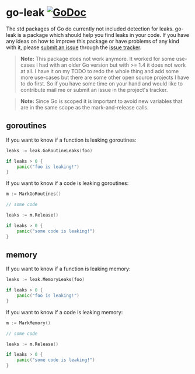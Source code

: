 # go-leak [![GoDoc](https://godoc.org/github.com/zimmski/go-leak?status.png)](https://godoc.org/github.com/zimmski/go-leak)

The std packages of Go do currently not included detection for leaks. go-leak is a package which should help you find leaks in your code. If you have any ideas on how to improve this package or have problems of any kind with it, please [submit an issue](https://github.com/zimmski/go-leak/issues/new) through the [issue tracker](https://github.com/zimmski/go-leak/issues).

> **Note:** This package does not work anymore. It worked for some use-cases I had with an older Go version but with >= 1.4 it does not work at all. I have it on my TODO to redo the whole thing and add some more use-cases but there are some other open source projects I have to do first. So if you have some time on your hand and would like to contribute mail me or submit an issue in the project's tracker.

> **Note:** Since Go is scoped it is important to avoid new variables that are in the same scope as the mark-and-release calls.

## goroutines

If you want to know if a function is leaking goroutines:

```go
leaks := leak.GoRoutineLeaks(foo)

if leaks > 0 {
	panic("foo is leaking!")
}
```

If you want to know if a code is leaking goroutines:

```go
m := MarkGoRoutines()

// some code

leaks := m.Release()

if leaks > 0 {
	panic("some code is leaking!")
}
```


## memory

If you want to know if a function is leaking memory:

```go
leaks := leak.MemoryLeaks(foo)

if leaks > 0 {
	panic("foo is leaking!")
}
```

If you want to know if a code is leaking memory:

```go
m := MarkMemory()

// some code

leaks := m.Release()

if leaks > 0 {
	panic("some code is leaking!")
}
```
